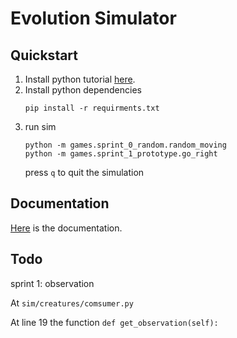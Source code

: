 # Evolution Simulator

## Quickstart
1. Install python tutorial [here](https://kinsta.com/knowledgebase/install-python/).
2. Install python dependencies
    ```commandline
    pip install -r requirments.txt
    ```
3. run sim
   ```commandline
   python -m games.sprint_0_random.random_moving
   python -m games.sprint_1_prototype.go_right
   ```
   press `q` to quit the simulation

## Documentation
[Here](https://www.notion.so/Evolution-Simulation-e12f50a180fe490a842e340b1ee03c76?pvs=4) is the documentation.

## Todo

sprint 1: observation

   At `sim/creatures/comsumer.py`
   
   At line 19 the function `def get_observation(self):`